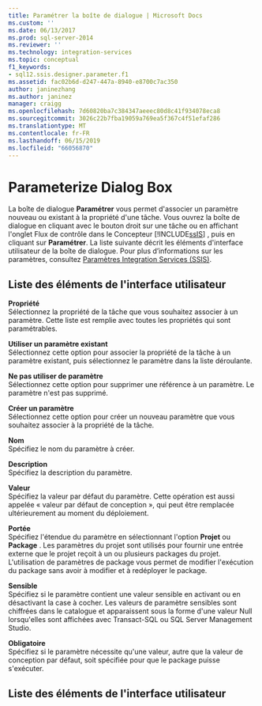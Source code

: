 ```yaml
---
title: Paramétrer la boîte de dialogue | Microsoft Docs
ms.custom: ''
ms.date: 06/13/2017
ms.prod: sql-server-2014
ms.reviewer: ''
ms.technology: integration-services
ms.topic: conceptual
f1_keywords:
- sql12.ssis.designer.parameter.f1
ms.assetid: fac02b6d-d247-447a-8940-e8700c7ac350
author: janinezhang
ms.author: janinez
manager: craigg
ms.openlocfilehash: 7d60820ba7c384347aeeec80d8c41f934078eca8
ms.sourcegitcommit: 3026c22b7fba19059a769ea5f367c4f51efaf286
ms.translationtype: MT
ms.contentlocale: fr-FR
ms.lasthandoff: 06/15/2019
ms.locfileid: "66056870"
---
```

# <a name="parameterize-dialog-box"></a>Parameterize Dialog Box
  La boîte de dialogue **Paramétrer** vous permet d'associer un paramètre nouveau ou existant à la propriété d'une tâche. Vous ouvrez la boîte de dialogue en cliquant avec le bouton droit sur une tâche ou en affichant l'onglet Flux de contrôle dans le Concepteur [!INCLUDE[ssIS](../includes/ssis-md.md)] , puis en cliquant sur **Paramétrer**. La liste suivante décrit les éléments d'interface utilisateur de la boîte de dialogue. Pour plus d’informations sur les paramètres, consultez [Paramètres Integration Services &#40;SSIS&#41;](integration-services-ssis-package-and-project-parameters.md).  
  
## <a name="uielement-list"></a>Liste des éléments de l'interface utilisateur  
 **Propriété**  
 Sélectionnez la propriété de la tâche que vous souhaitez associer à un paramètre. Cette liste est remplie avec toutes les propriétés qui sont paramétrables.  
  
 **Utiliser un paramètre existant**  
 Sélectionnez cette option pour associer la propriété de la tâche à un paramètre existant, puis sélectionnez le paramètre dans la liste déroulante.  
  
 **Ne pas utiliser de paramètre**  
 Sélectionnez cette option pour supprimer une référence à un paramètre. Le paramètre n'est pas supprimé.  
  
 **Créer un paramètre**  
 Sélectionnez cette option pour créer un nouveau paramètre que vous souhaitez associer à la propriété de la tâche.  
  
 **Nom**  
 Spécifiez le nom du paramètre à créer.  
  
 **Description**  
 Spécifiez la description du paramètre.  
  
 **Valeur**  
 Spécifiez la valeur par défaut du paramètre. Cette opération est aussi appelée « valeur par défaut de conception », qui peut être remplacée ultérieurement au moment du déploiement.  
  
 **Portée**  
 Spécifiez l'étendue du paramètre en sélectionnant l'option **Projet** ou **Package** . Les paramètres du projet sont utilisés pour fournir une entrée externe que le projet reçoit à un ou plusieurs packages du projet. L'utilisation de paramètres de package vous permet de modifier l'exécution du package sans avoir à modifier et à redéployer le package.  
  
 **Sensible**  
 Spécifiez si le paramètre contient une valeur sensible en activant ou en désactivant la case à cocher. Les valeurs de paramètre sensibles sont chiffrées dans le catalogue et apparaissent sous la forme d'une valeur Null lorsqu'elles sont affichées avec Transact-SQL ou SQL Server Management Studio.  
  
 **Obligatoire**  
 Spécifiez si le paramètre nécessite qu'une valeur, autre que la valeur de conception par défaut, soit spécifiée pour que le package puisse s'exécuter.  
  
## <a name="uielement-list"></a>Liste des éléments de l'interface utilisateur  
  
